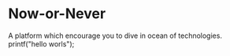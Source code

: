 # Now-or-Never
A platform which encourage you to dive in ocean of technologies.
printf("hello worls");